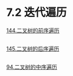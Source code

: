# 7.2 迭代遍历

[144.二叉树的前序遍历](https://leetcode.cn/problems/binary-tree-preorder-traversal/)

```cpp

```

[145.二叉树的后序遍历](https://leetcode.cn/problems/binary-tree-postorder-traversal/)

```cpp

```

[94.二叉树的中序遍历](https://leetcode.cn/problems/binary-tree-inorder-traversal/)

```cpp

```